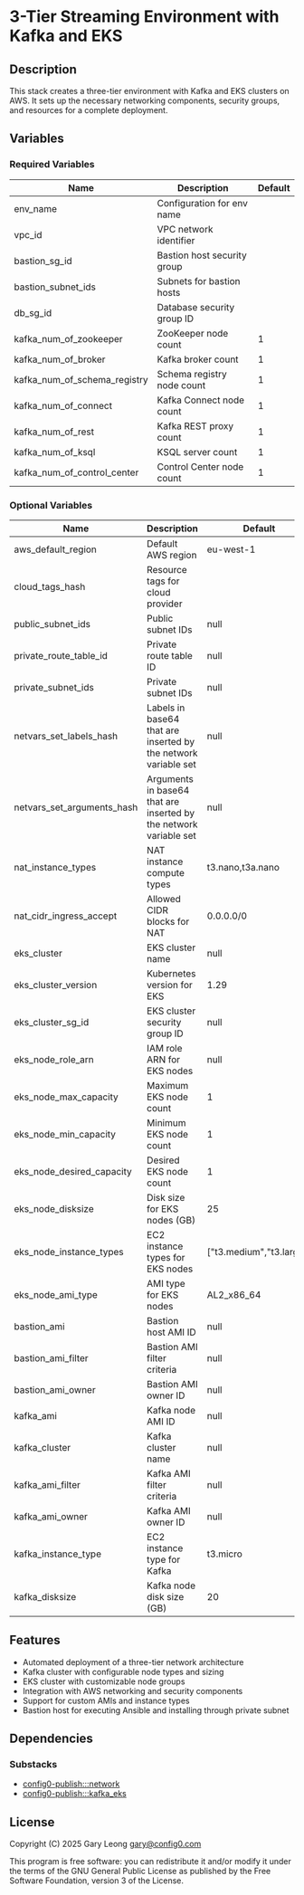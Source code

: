 # 3-Tier Streaming Environment with Kafka and EKS

## Description
This stack creates a three-tier environment with Kafka and EKS clusters on AWS. It sets up the necessary networking components, security groups, and resources for a complete deployment.

## Variables

### Required Variables
| Name | Description | Default |
|------|-------------|---------|
| env_name | Configuration for env name | |
| vpc_id | VPC network identifier | |
| bastion_sg_id | Bastion host security group | |
| bastion_subnet_ids | Subnets for bastion hosts | |
| db_sg_id | Database security group ID | |
| kafka_num_of_zookeeper | ZooKeeper node count | 1 |
| kafka_num_of_broker | Kafka broker count | 1 |
| kafka_num_of_schema_registry | Schema registry node count | 1 |
| kafka_num_of_connect | Kafka Connect node count | 1 |
| kafka_num_of_rest | Kafka REST proxy count | 1 |
| kafka_num_of_ksql | KSQL server count | 1 |
| kafka_num_of_control_center | Control Center node count | 1 |

### Optional Variables
| Name | Description | Default |
|------|-------------|---------|
| aws_default_region | Default AWS region | eu-west-1 |
| cloud_tags_hash | Resource tags for cloud provider | |
| public_subnet_ids | Public subnet IDs | null |
| private_route_table_id | Private route table ID | null |
| private_subnet_ids | Private subnet IDs | null |
| netvars_set_labels_hash | Labels in base64 that are inserted by the network variable set | null |
| netvars_set_arguments_hash | Arguments in base64 that are inserted by the network variable set | null |
| nat_instance_types | NAT instance compute types | t3.nano,t3a.nano |
| nat_cidr_ingress_accept | Allowed CIDR blocks for NAT | 0.0.0.0/0 |
| eks_cluster | EKS cluster name | null |
| eks_cluster_version | Kubernetes version for EKS | 1.29 |
| eks_cluster_sg_id | EKS cluster security group ID | null |
| eks_node_role_arn | IAM role ARN for EKS nodes | null |
| eks_node_max_capacity | Maximum EKS node count | 1 |
| eks_node_min_capacity | Minimum EKS node count | 1 |
| eks_node_desired_capacity | Desired EKS node count | 1 |
| eks_node_disksize | Disk size for EKS nodes (GB) | 25 |
| eks_node_instance_types | EC2 instance types for EKS nodes | ["t3.medium","t3.large"] |
| eks_node_ami_type | AMI type for EKS nodes | AL2_x86_64 |
| bastion_ami | Bastion host AMI ID | null |
| bastion_ami_filter | Bastion AMI filter criteria | null |
| bastion_ami_owner | Bastion AMI owner ID | null |
| kafka_ami | Kafka node AMI ID | null |
| kafka_cluster | Kafka cluster name | null |
| kafka_ami_filter | Kafka AMI filter criteria | null |
| kafka_ami_owner | Kafka AMI owner ID | null |
| kafka_instance_type | EC2 instance type for Kafka | t3.micro |
| kafka_disksize | Kafka node disk size (GB) | 20 |

## Features
- Automated deployment of a three-tier network architecture
- Kafka cluster with configurable node types and sizing
- EKS cluster with customizable node groups
- Integration with AWS networking and security components
- Support for custom AMIs and instance types
- Bastion host for executing Ansible and installing through private subnet

## Dependencies

### Substacks
- [config0-publish:::network](https://api-app.config0.com/web_api/v1.0/stacks/config0-publish/network)
- [config0-publish:::kafka_eks](https://api-app.config0.com/web_api/v1.0/stacks/config0-publish/kafka_eks)

## License
Copyright (C) 2025 Gary Leong <gary@config0.com>

This program is free software: you can redistribute it and/or modify
it under the terms of the GNU General Public License as published by
the Free Software Foundation, version 3 of the License.
